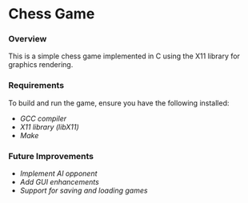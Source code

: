 # Chess Game

### Overview

This is a simple chess game implemented in C using the X11 library for graphics rendering.

### Requirements

To build and run the game, ensure you have the following installed:

+ *GCC compiler*
+ *X11 library (libX11)*
+ *Make*

### Future Improvements

+ *Implement AI opponent*
+ *Add GUI enhancements*
+ *Support for saving and loading games*
